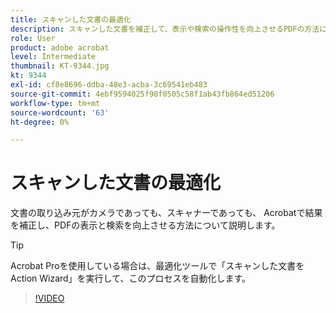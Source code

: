 ```yaml
---
title: スキャンした文書の最適化
description: スキャンした文書を補正して、表示や検索の操作性を向上させるPDFの方法について説明します
role: User
product: adobe acrobat
level: Intermediate
thumbnail: KT-9344.jpg
kt: 9344
exl-id: cf8e8696-ddba-48e3-acba-3c69541eb483
source-git-commit: 4ebf9594025f98f0505c58f1ab43fb864ed51206
workflow-type: tm+mt
source-wordcount: '63'
ht-degree: 0%

---
```


# スキャンした文書の最適化

文書の取り込み元がカメラであっても、スキャナーであっても、 Acrobatで結果を補正し、PDFの表示と検索を向上させる方法について説明します。

>[!TIP]
>
>Acrobat Proを使用している場合は、最適化ツールで「スキャンした文書をAction Wizard」を実行して、このプロセスを自動化します。

>[!VIDEO](https://video.tv.adobe.com/v/340823?quality=12&learn=on&hidetitle=true)
